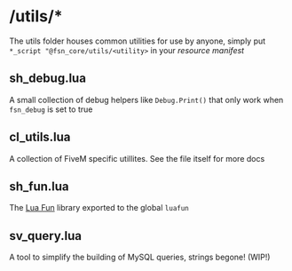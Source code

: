 # /utils/*
The utils folder houses common utilities for use by anyone, simply put `*_script "@fsn_core/utils/<utility>` in your _resource manifest_

## sh_debug.lua
A small collection of debug helpers like `Debug.Print()` that only work when `fsn_debug` is set to true
## cl_utils.lua
A collection of FiveM specific utillites. See the file itself for more docs
## sh_fun.lua
The [Lua Fun](https://github.com/luafun/luafun) library exported to the global `luafun`
## sv_query.lua
A tool to simplify the building of MySQL queries, strings begone! (WIP!)